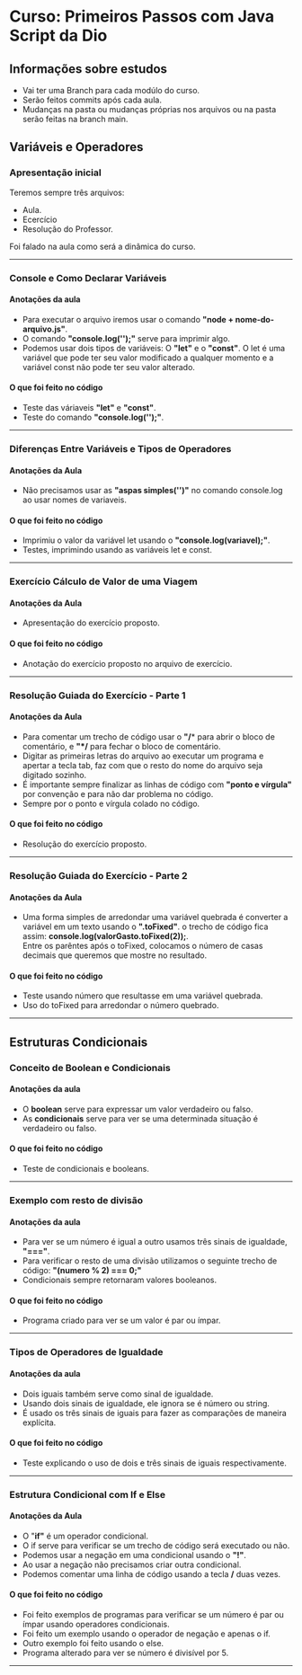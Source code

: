 # Curso: Primeiros Passos com Java Script da Dio  
## Informações sobre estudos  
- Vai ter uma Branch para cada modúlo do curso.  
- Serão feitos commits após cada aula.
- Mudanças na pasta ou mudanças próprias nos arquivos ou na pasta serão feitas na branch main.

## Variáveis e Operadores

### Apresentação inicial  
Teremos sempre três arquivos:
- Aula.
- Ecercício
- Resolução do Professor.  

Foi falado na aula como será a dinâmica do curso.
<hr>

### Console e Como Declarar Variáveis  
#### Anotações da aula  
- Para executar o arquivo iremos usar o comando **"node + nome-do-arquivo.js"**.  
- O comando **"console.log('');"** serve para imprimir algo.
- Podemos usar dois tipos de variáveis: O **"let"** e o **"const"**. O let é uma variável que pode ter seu valor modificado a qualquer momento e a variável const não pode ter seu valor alterado.
#### O que foi feito no código  
- Teste das váriaveis **"let"** e **"const"**.
- Teste do comando **"console.log('');"**.
<hr>

### Diferenças Entre Variáveis e Tipos de Operadores  
#### Anotações da Aula
- Não precisamos usar as **"aspas simples('')"** no comando console.log ao usar nomes de variaveis.
#### O que foi feito no código
- Imprimiu o valor da variável let usando o **"console.log(variavel);"**.
- Testes, imprimindo usando as variáveis let e const.
<hr>

### Exercício Cálculo de Valor de uma Viagem
#### Anotações da Aula  
- Apresentação do exercício proposto.  
#### O que foi feito no código
- Anotação do exercício proposto no arquivo de exercício.  
<hr>

### Resolução Guiada do Exercício - Parte 1  
#### Anotações da Aula
-  Para comentar um trecho de código usar o **"/*** para abrir o bloco de comentário, e **"*/** para fechar o bloco de comentário.
-  Digitar as primeiras letras do arquivo ao executar um programa e apertar a tecla tab, faz com que o resto do nome do arquivo seja digitado sozinho.
-  É importante sempre finalizar as linhas de código com **"ponto e vírgula"** por convenção e para não dar problema no código.
-  Sempre por o ponto e vírgula colado no código.
#### O que foi feito no código  
-  Resolução do exercício proposto.
<hr>

### Resolução Guiada do Exercício - Parte 2  
#### Anotações da Aula  
-  Uma forma simples de arredondar uma variável quebrada é converter a variável em um texto usando o **".toFixed"**. o trecho de código fica assim: **console.log(valorGasto.toFixed(2));**.  
Entre os parêntes após o toFixed, colocamos o número de casas decimais que queremos que mostre no resultado.  
#### O que foi feito no código
-  Teste usando número que resultasse em uma variável quebrada.
-  Uso do toFixed para arredondar o número quebrado.
<hr>

## Estruturas Condicionais  

### Conceito de Boolean e Condicionais 
#### Anotações da aula 
-  O **boolean** serve para expressar um valor verdadeiro ou falso.
-  As **condicionais** serve para ver se uma determinada situação é verdadeiro ou falso.  
#### O que foi feito no código
-  Teste de condicionais e booleans.  
<hr>

### Exemplo com resto de divisão
#### Anotações da aula  
-  Para ver se um número é igual a outro usamos três sinais de igualdade, **"==="**.
-  Para verificar o resto de uma divisão utilizamos o seguinte trecho de código: **"(numero % 2) === 0;"**
-  Condicionais sempre retornaram valores booleanos.  
#### O que foi feito no código  
-  Programa criado para ver se um valor é par ou ímpar.  
<hr>

### Tipos de Operadores de Igualdade  
#### Anotações da aula  
-  Dois iguais também serve como sinal de igualdade.
-  Usando dois sinais de igualdade, ele ignora se é número ou string.
-  É usado os três sinais de iguais para fazer as comparações de maneira explícita.  
#### O que foi feito no código  
-  Teste explicando o uso de dois e três sinais de iguais respectivamente.
<hr>

### Estrutura Condicional com If e Else
#### Anotações da Aula
-  O "**if"** é um operador condicional.
-  O if serve para verificar se um trecho de código será executado ou não.
-  Podemos usar a negação em uma condicional usando o **"!"**.
-  Ao usar a negação não precisamos criar outra condicional.  
-  Podemos comentar uma linha de código usando a tecla **/** duas vezes.
#### O que foi feito no código
-  Foi feito exemplos de programas para verificar se um número é par ou ímpar usando operadores condicionais.
-  Foi feito um exemplo usando o operador de negação e apenas o if.
-  Outro exemplo foi feito usando o else.
-  Programa alterado para ver se número é divisível por 5.  
<hr>